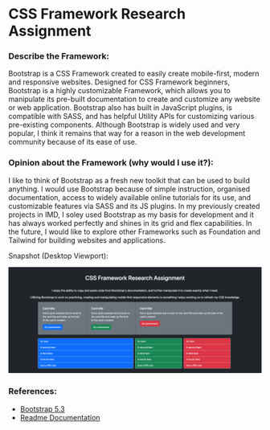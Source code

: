 # CSS Framework Research Assignment

### Describe the Framework:
Bootstrap is a CSS Framework created to easily create mobile-first, modern and responsive websites. Designed for CSS Framework beginners, Bootstrap is a highly customizable Framework, which allows you to manipulate its pre-built documentation to create and customize any website or web application. Bootstrap also has built in JavaScript plugins, is compatible with SASS, and has helpful Utility APIs for customizing various pre-existing components. Although Bootstrap is widely used and very popular, I think it remains that way for a reason in the web development community because of its ease of use.

### Opinion about the Framework (why would I use it?):
I like to think of Bootstrap as a fresh new toolkit that can be used to build anything. I would use Bootstrap because of simple instruction, organised documentation, access to widely available online tutorials for its use, and customizable features via SASS and its JS plugins. In my previously created projects in IMD, I soley used Bootstrap as my basis for development and it has always worked perfectly and shines in its grid and flex capabilities. In the future, I would like to explore other Frameworks such as Foundation and Tailwind for building websites and applications.

Snapshot (Desktop Viewport):

![Snapshot](snapshot_desktop.png)

### References:
- [Bootstrap 5.3](https://getbootstrap.com/)
- [Readme Documentation](https://docs.readme.com/rdmd/docs)